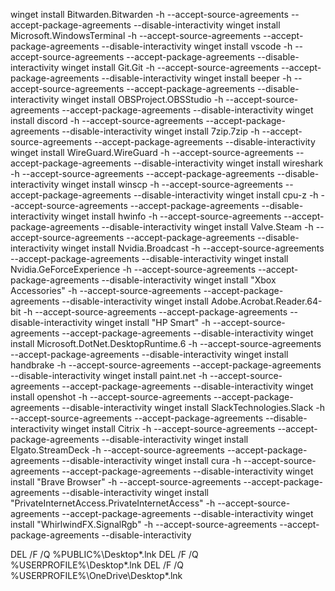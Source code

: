 winget install Bitwarden.Bitwarden -h --accept-source-agreements --accept-package-agreements --disable-interactivity
winget install Microsoft.WindowsTerminal -h --accept-source-agreements --accept-package-agreements --disable-interactivity
winget install vscode -h --accept-source-agreements --accept-package-agreements --disable-interactivity
winget install Git.Git -h --accept-source-agreements --accept-package-agreements --disable-interactivity
winget install beeper -h --accept-source-agreements --accept-package-agreements --disable-interactivity
winget install OBSProject.OBSStudio -h --accept-source-agreements --accept-package-agreements --disable-interactivity
winget install discord -h --accept-source-agreements --accept-package-agreements --disable-interactivity
winget install 7zip.7zip -h --accept-source-agreements --accept-package-agreements --disable-interactivity
winget install WireGuard.WireGuard -h --accept-source-agreements --accept-package-agreements --disable-interactivity
winget install wireshark -h --accept-source-agreements --accept-package-agreements --disable-interactivity
winget install winscp -h --accept-source-agreements --accept-package-agreements --disable-interactivity
winget install cpu-z -h --accept-source-agreements --accept-package-agreements --disable-interactivity
winget install hwinfo -h --accept-source-agreements --accept-package-agreements --disable-interactivity
winget install Valve.Steam -h --accept-source-agreements --accept-package-agreements --disable-interactivity
winget install Nvidia.Broadcast -h --accept-source-agreements --accept-package-agreements --disable-interactivity
winget install Nvidia.GeForceExperience -h --accept-source-agreements --accept-package-agreements --disable-interactivity
winget install "Xbox Accessories" -h --accept-source-agreements --accept-package-agreements --disable-interactivity
winget install Adobe.Acrobat.Reader.64-bit -h --accept-source-agreements --accept-package-agreements --disable-interactivity
winget install "HP Smart" -h --accept-source-agreements --accept-package-agreements --disable-interactivity
winget install Microsoft.DotNet.DesktopRuntime.6 -h --accept-source-agreements --accept-package-agreements --disable-interactivity
winget install handbrake -h --accept-source-agreements --accept-package-agreements --disable-interactivity
winget install paint.net -h --accept-source-agreements --accept-package-agreements --disable-interactivity
winget install openshot -h --accept-source-agreements --accept-package-agreements --disable-interactivity
winget install SlackTechnologies.Slack -h --accept-source-agreements --accept-package-agreements --disable-interactivity
winget install Citrix -h --accept-source-agreements --accept-package-agreements --disable-interactivity
winget install Elgato.StreamDeck -h --accept-source-agreements --accept-package-agreements --disable-interactivity
winget install cura -h --accept-source-agreements --accept-package-agreements --disable-interactivity
winget install "Brave Browser" -h --accept-source-agreements --accept-package-agreements --disable-interactivity
winget install "PrivateInternetAccess.PrivateInternetAccess" -h --accept-source-agreements --accept-package-agreements --disable-interactivity
winget install "WhirlwindFX.SignalRgb" -h --accept-source-agreements --accept-package-agreements --disable-interactivity

DEL /F /Q %PUBLIC%\Desktop\*.lnk 
DEL /F /Q %USERPROFILE%\Desktop\*.lnk
DEL /F /Q %USERPROFILE%\OneDrive\Desktop\*.lnk
